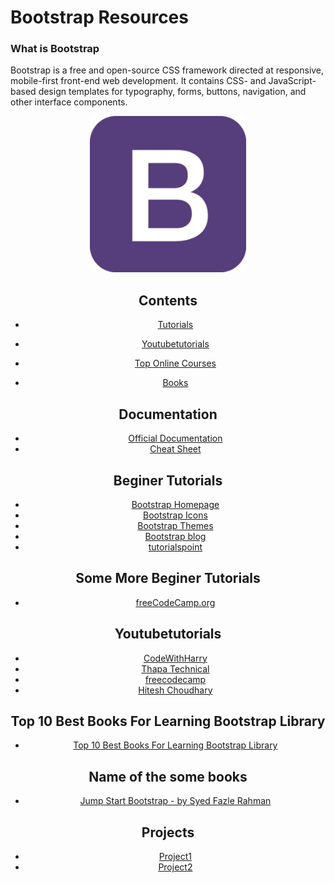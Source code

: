 # Bootstrap Resources
### What is Bootstrap
Bootstrap is a free and open-source CSS framework directed at responsive, mobile-first front-end web development. It contains CSS- and JavaScript-based design templates for typography, forms, buttons, navigation, and other interface components. 

<div align="center">
	<code><img height="250" src="https://raw.githubusercontent.com/github/explore/80688e429a7d4ef2fca1e82350fe8e3517d3494d/topics/bootstrap/bootstrap.png"></code>
</div>
<div align="center">

## Contents

- [Tutorials](#beginer-tutorials)<br/> 

- [ Youtubetutorials](#beginer-tutorials)<br/> 

- [Top  Online Courses](#beginer-tutorials)<br/> 

- [Books](#beginer-tutorials)<br/> 

## Documentation
- [Official Documentation](https://getbootstrap.com/docs/4.5/getting-started/introduction/)
- [Cheat Sheet](https://hackerthemes.com/bootstrap-cheatsheet/)
## Beginer Tutorials
- [Bootstrap Homepage ](https://getbootstrap.com/)
- [Bootstrap Icons ](https://icons.getbootstrap.com/)
- [Bootstrap Themes  ](https://themes.getbootstrap.com/)
- [Bootstrap blog  ](https://blog.getbootstrap.com/)
- [tutorialspoint ](https://www.tutorialspoint.com/bootstrap/index.htm)

## Some More Beginer Tutorials
- [freeCodeCamp.org ](https://www.freecodecamp.org/news/tag/bootstrap-4/)

## Youtubetutorials
-  [CodeWithHarry](https://www.youtube.com/watch?v=vpAJ0s5S2t0&t=1464s)
-  [Thapa Technical](https://www.youtube.com/watch?v=Qb8DLdSYBAo) 
-  [freecodecamp](https://www.youtube.com/watch?v=RyTRgQ7k6QE) 
-  [Hitesh Choudhary](https://www.youtube.com/watch?v=hpM-hj2SV1Q)

## Top 10 Best Books For Learning Bootstrap Library
-  [ Top 10 Best Books For Learning  Bootstrap Library](https://whatpixel.com/top-10-bootstrap-books/)

## Name of the some books
- [Jump Start Bootstrap - by Syed Fazle Rahman](https://www.amazon.in/Jump-Start-Bootstrap-Speed-Weekend-ebook/dp/B00TJ6UYS4)

## Projects
-  [Project1](https://www.youtube.com/watch?v=o5vKJmqXO_g) 
-  [Project2](https://www.youtube.com/watch?v=Qb8DLdSYBAo&t=2s) 



